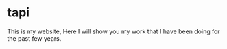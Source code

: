 # tapi
This is my website, Here I will show you my work that I have been doing for the past few years.
